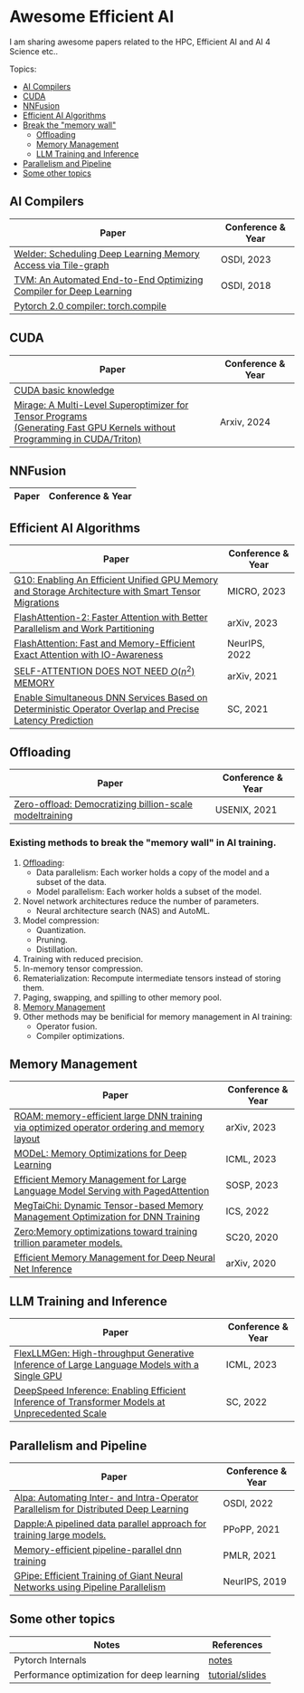 # Awesome Efficient AI
I am sharing awesome papers related to the HPC, Efficient AI and AI 4 Science etc..

Topics:
- [AI Compilers](#ai-compilers)
- [CUDA](#cuda)
- [NNFusion](#nnfusion)
- [Efficient AI Algorithms](#efficient-ai-algorithms)
- [Break the "memory wall"](#existing-methods-to-break-the-memory-wall-in-ai-training)
    - [Offloading](#distributed-training-or-inference)
    - [Memory Management](#memory-management)
    - [LLM Training and Inference](#llm-training-and-inference)
- [Parallelism and Pipeline](#parallelism-and-pipeline)
- [Some other topics](#some-other-topics)

## AI Compilers
| Paper | Conference & Year |
|-------|-------------------|
|[Welder: Scheduling Deep Learning Memory Access via Tile-graph](./docs/AI%20Compilers/Welder/welder.md)|OSDI, 2023 |
|[TVM: An Automated End-to-End Optimizing Compiler for Deep Learning](./docs/AI%20Compilers/TVM/TVM.md)| OSDI, 2018 |
|[Pytorch 2.0 compiler: torch.compile](https://pytorch.org/tutorials/intermediate/torch_compile_tutorial.html#id3)|          |

## CUDA
| Paper | Conference & Year |
|-------|-------------------|
|[CUDA basic knowledge](./docs/CUDA/CUDA_basic_knowledge/%20CUDA_basics.md)||
|[Mirage: A Multi-Level Superoptimizer for Tensor Programs <br>(Generating Fast GPU Kernels without Programming in CUDA/Triton)](./docs/CUDA/Mirage/Mirage.md)|Arxiv, 2024|

## NNFusion
| Paper | Conference & Year |
|-------|-------------------|

## Efficient AI Algorithms
| Paper | Conference & Year |
|-------|-------------------|
|[G10: Enabling An Efficient Unified GPU Memory and Storage Architecture with Smart Tensor Migrations](./docs/Efficient%20AI%20Algorithems/G10/G10.md)|MICRO, 2023|
|[FlashAttention-2: Faster Attention with Better Parallelism and Work Partitioning]()| arXiv, 2023|
|[FlashAttention: Fast and Memory-Efficient Exact Attention with IO-Awareness](./docs/Efficient%20AI%20Algorithems/FlashAttention/FlashAttention.md)| NeurIPS, 2022|
|[SELF-ATTENTION DOES NOT NEED $O(n^{2})$ MEMORY](./docs/Efficient%20AI%20Algorithems/efficient-attention-memory.md)|arXiv, 2021|
|[Enable Simultaneous DNN Services Based on Deterministic Operator Overlap and Precise Latency Prediction](./docs/Efficient%20AI%20Algorithems/Abacus/Abacus.md)|SC, 2021|

## Offloading
| Paper | Conference & Year |
|-------|-------------------|
|[Zero-offload: Democratizing billion-scale modeltraining](./docs/Memory%20Management/Zero-offload/zero-offload.md)|USENIX, 2021|


### Existing methods to break the "memory wall" in AI training.
1. [Offloading](#offloading): 
    - Data parallelism: Each worker holds a copy of the model and a subset of the data.
    - Model parallelism: Each worker holds a subset of the model.
2. Novel network architectures reduce the number of parameters.
    - Neural architecture search (NAS) and AutoML.
3. Model compression:
    - Quantization.
    - Pruning.
    - Distillation.
4. Training with reduced precision.
5. In-memory tensor compression.
6. Rematerialization: Recompute intermediate tensors instead of storing them.
7. Paging, swapping, and spilling to other memory pool.
8. [Memory Management](#memory-management)
9. Other methods may be benificial for memory management in AI training:
    - Operator fusion.
    - Compiler optimizations.

## Memory Management
| Paper | Conference & Year |
|-------|-------------------|
|[ROAM: memory-efficient large DNN training via optimized operator ordering and memory layout](.)|arXiv, 2023|
|[MODeL: Memory Optimizations for Deep Learning](./docs/Memory%20Management/Peak%20Memory%20Minimization/MODel.md)|ICML, 2023|
|[Efficient Memory Management for Large Language Model Serving with PagedAttention](.)|SOSP, 2023|
|[MegTaiChi: Dynamic Tensor-based Memory Management Optimization for DNN Training](.)|ICS, 2022|
|[Zero:Memory optimizations toward training trillion parameter models.](.)|SC20, 2020|
|[Efficient Memory Management for Deep Neural Net Inference](.)| arXiv, 2020|

## LLM Training and Inference
| Paper | Conference & Year |
|-------|-------------------|
|[FlexLLMGen: High-throughput Generative Inference of Large Language Models with a Single GPU](.)|ICML, 2023|
|[DeepSpeed Inference: Enabling Efficient Inference of Transformer Models at Unprecedented Scale](.)|SC, 2022|

## Parallelism and Pipeline 
| Paper | Conference & Year |
|-------|-------------------|
|[Alpa: Automating Inter- and Intra-Operator Parallelism for Distributed Deep Learning](./docs/Parallism/Alpa/Alpa.md)|OSDI, 2022|
|[Dapple:A pipelined data parallel approach for training large models.](.)|PPoPP, 2021|
|[Memory-efficient pipeline-parallel dnn training](.)|PMLR, 2021|
|[GPipe: Efficient Training of Giant Neural Networks using Pipeline Parallelism](./docs/Parallism/GPipe/Gpipe.md)|NeurIPS, 2019|

## Some other topics
| Notes | References |
|-------|-------------------|
|Pytorch Internals|[notes](./docs/Some%20other%20topics/Pytorch/pytorch_internals.md)|
|Performance optimization for deep learning|[tutorial/slides](https://docs.google.com/presentation/d/1vikeOOHF2ig15af2qQxtUG3KRDu9T973/edit#slide=id.p2)|